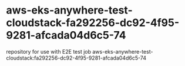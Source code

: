 # aws-eks-anywhere-test-cloudstack-fa292256-dc92-4f95-9281-afcada04d6c5-74
repository for use with E2E test job aws-eks-anywhere-test-cloudstack:fa292256-dc92-4f95-9281-afcada04d6c5-74
